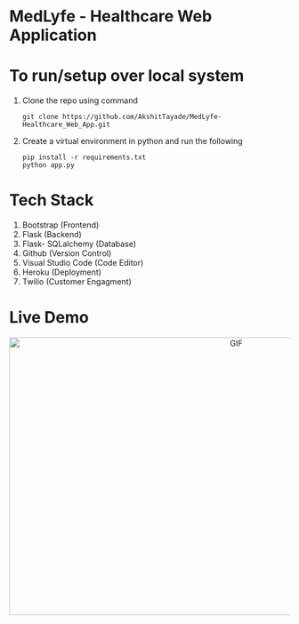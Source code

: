 # MedLyfe - Healthcare Web Application

# To run/setup over local system
1. Clone the repo using command 

   ```
   git clone https://github.com/AkshitTayade/MedLyfe-Healthcare_Web_App.git
   ```
   
2. Create a virtual environment in python and run the following

    ```
   pip install -r requirements.txt
   python app.py
   ```
   
# Tech Stack
1. Bootstrap (Frontend)
2. Flask (Backend)
3. Flask- SQLalchemy (Database)
4. Github (Version Control)
5. Visual Studio Code (Code Editor)
6. Heroku (Deployment)
7. Twilio (Customer Engagment)

# Live Demo
<p align='center'>
     <img alt="GIF" src="https://github.com/AkshitTayade/Healthcare-ML-Web-App/blob/main/static/css/demo_website.gif" width="800" height="500" />
</p>
